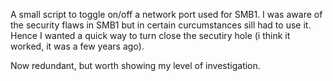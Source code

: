 A small script to toggle on/off a network port used for SMB1. I was aware of the security flaws in SMB1 but in certain curcumstances sill had to use it. Hence I wanted a quick way to turn close the secutiry hole (i think it worked, it was a few years ago).

Now redundant, but worth showing my level of investigation.
